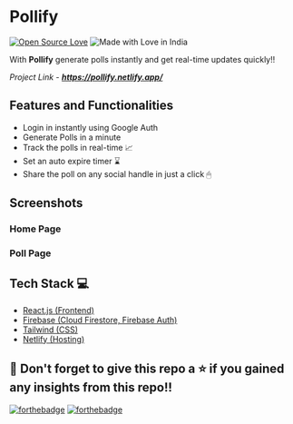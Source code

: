 # Pollify
[![Open Source Love](https://badges.frapsoft.com/os/v1/open-source.svg?v=102)](https://foodeazy.herokuapp.com/) ![Made with Love in India](https://madewithlove.org.in/badge.svg)<br>

With <b>Pollify</b> generate polls instantly and get real-time updates quickly!!


*Project Link* - ***https://pollify.netlify.app/***

## Features and Functionalities

- Login in instantly using Google Auth 
- Generate Polls in a minute
- Track the polls in real-time 📈
- Set an auto expire timer ⌛
- Share the poll on any social handle in just a click 🖱

 ## Screenshots
 ### Home Page

### Poll Page

## Tech Stack 💻
 - [React.js (Frontend)](https://reactjs.org/)
 - [Firebase (Cloud Firestore, Firebase Auth)](https://firebase.google.com/)
 - [Tailwind (CSS)](https://tailwindcss.com/)
 - [Netlify (Hosting)](https://www.netlify.com/)

## 🤩 Don't forget to give this repo a ⭐ if you gained any insights from this repo!!
[![forthebadge](https://forthebadge.com/images/badges/built-with-love.svg)](https://forthebadge.com)
[![forthebadge](https://forthebadge.com/images/badges/built-by-developers.svg)](https://forthebadge.com)

